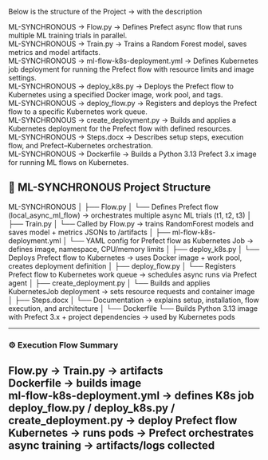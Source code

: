 Below is the structure of the Project -> with the description

ML-SYNCHRONOUS → Flow.py → Defines Prefect async flow that runs multiple ML training trials in parallel.  
ML-SYNCHRONOUS → Train.py → Trains a Random Forest model, saves metrics and model artifacts.  
ML-SYNCHRONOUS → ml-flow-k8s-deployment.yml → Defines Kubernetes job deployment for running the Prefect flow with resource limits and image settings.  
ML-SYNCHRONOUS → deploy_k8s.py → Deploys the Prefect flow to Kubernetes using a specified Docker image, work pool, and tags.  
ML-SYNCHRONOUS → deploy_flow.py → Registers and deploys the Prefect flow to a specific Kubernetes work queue.  
ML-SYNCHRONOUS → create_deployment.py → Builds and applies a Kubernetes deployment for the Prefect flow with defined resources.  
ML-SYNCHRONOUS → Steps.docx → Describes setup steps, execution flow, and Prefect–Kubernetes orchestration.  
ML-SYNCHRONOUS → Dockerfile → Builds a Python 3.13 Prefect 3.x image for running ML flows on Kubernetes.  

## 📁 ML-SYNCHRONOUS Project Structure

ML-SYNCHRONOUS
│
├── Flow.py
│ └── Defines Prefect flow (local_async_ml_flow) → orchestrates multiple async ML trials (t1, t2, t3)
│
├── Train.py
│ └── Called by Flow.py → trains RandomForest models and saves model + metrics JSONs to /artifacts
│
├── ml-flow-k8s-deployment.yml
│ └── YAML config for Prefect flow as Kubernetes Job → defines image, namespace, CPU/memory limits
│
├── deploy_k8s.py
│ └── Deploys Prefect flow to Kubernetes → uses Docker image + work pool, creates deployment definition
│
├── deploy_flow.py
│ └── Registers Prefect flow to Kubernetes work queue → schedules async runs via Prefect agent
│
├── create_deployment.py
│ └── Builds and applies KubernetesJob deployment → sets resource requests and container image
│
├── Steps.docx
│ └── Documentation → explains setup, installation, flow execution, and architecture
│
└── Dockerfile
└── Builds Python 3.13 image with Prefect 3.x + project dependencies → used by Kubernetes pods


---

### ⚙️ Execution Flow Summary
Flow.py → Train.py → artifacts  
Dockerfile → builds image  
ml-flow-k8s-deployment.yml → defines K8s job  
deploy_flow.py / deploy_k8s.py / create_deployment.py → deploy Prefect flow  
Kubernetes → runs pods → Prefect orchestrates async training → artifacts/logs collected  
---
